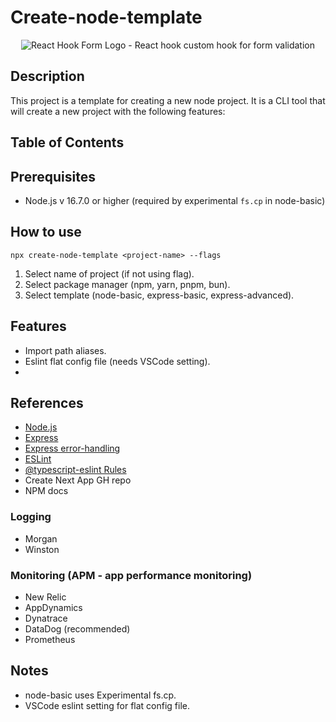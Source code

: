 # Create-node-template

<div align="center" class="banner">
  <img
    src="https://github.com/AndyOooh/create-node-template/assets/60953822/7d340216-a4a0-4aec-af00-d724e1e9c446"
    alt="React Hook Form Logo - React hook custom hook for form validation"
  />
  <!-- <img
    src="https://github.com/AndyOooh/create-node-template/assets/60953822/ee8bc2e6-81ca-479d-83ac-4fbe0ce95104"
    alt="React Hook Form Logo - React hook custom hook for form validation"
  /> -->

</div>
<!-- ![create-node-template-turq](https://github.com/AndyOooh/create-node-template/assets/60953822/7d340216-a4a0-4aec-af00-d724e1e9c446) -->
<!-- <div align="center" class="banner">
  <img
    src="https://github.com/AndyOooh/create-node-template/assets/60953822/37c52285-cbe3-43c2-a1e8-65c8f449a800"
    alt="React Hook Form Logo - React hook custom hook for form validation"
  />
  <img
    src="https://github.com/AndyOooh/create-node-template/assets/60953822/087cf649-c56e-4d4c-b686-e8819432c8f6"
  />
</div> -->

<!-- ![node-js-seeklogo](https://github.com/AndyOooh/create-node-template/assets/60953822/37c52285-cbe3-43c2-a1e8-65c8f449a800)

![express-seeklogo](https://github.com/AndyOooh/create-node-template/assets/60953822/087cf649-c56e-4d4c-b686-e8819432c8f6) -->

## Description

This project is a template for creating a new node project. It is a CLI tool that will create a new project with the following features:

## Table of Contents

## Prerequisites

- Node.js v 16.7.0 or higher (required by experimental `fs.cp` in node-basic)

## How to use

```
npx create-node-template <project-name> --flags
```

1. Select name of project (if not using flag).
2. Select package manager (npm, yarn, pnpm, bun).
3. Select template (node-basic, express-basic, express-advanced).

## Features

- Import path aliases.
- Eslint flat config file (needs VSCode setting).
-

## References

- [Node.js](https://nodejs.org/en/)
- [Express](https://expressjs.com/)
- [Express error-handling](https://expressjs.com/en/guide/error-handling.html)
- [ESLint](https://eslint.org/)
- [@typescript-eslint Rules](https://eslint.org/docs/rules/)
- Create Next App GH repo
- NPM docs

### Logging

- Morgan
- Winston

### Monitoring (APM - app performance monitoring)

- New Relic
- AppDynamics
- Dynatrace
- DataDog (recommended)
- Prometheus

## Notes

- node-basic uses Experimental fs.cp.
- VSCode eslint setting for flat config file.
